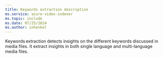 ```yaml
---
title: Keywords extraction description
ms.service: azure-video-indexer
ms.topic: include
ms.date: 07/25/2024
ms.author: inhenkel
---
```


Keywords extraction detects insights on the different keywords discussed in media files. It extract insights in both single language and multi-language media files.
